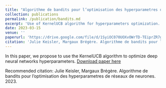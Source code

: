 ```yaml
---
title: "Algorithme de bandits pour l’optimisation des hyperparametres de réseaux de neurones."
collection: publications
permalink: /publication/bandits.md
excerpt: 'Use of KernelUCB algorithm for hyperparameters optimization.'
date: 2023-03-15
venue: ''
paperurl: 'https://drive.google.com/file/d/1SyiOC070UOXvOWrTD-TEiprZR7gVYXqW/view'
citation: 'Julie Keisler, Margaux Brégère. Algorithme de bandits pour l’optimisation des hyperparametres de réseaux de neurones. 2023.'
---
```

In this paper, we propose to use the KernelUCB algorithm to optimize deep neural networks hyperparameters.
[Download paper here](https://drive.google.com/file/d/1SyiOC070UOXvOWrTD-TEiprZR7gVYXqW/view)

Recommended citation: Julie Keisler, Margaux Brégère. Algorithme de bandits pour l’optimisation des hyperparametres de réseaux de neurones. 2023.
